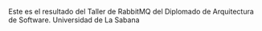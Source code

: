 Este es el resultado del Taller de RabbitMQ del Diplomado de Arquitectura de Software.
Universidad de La Sabana
